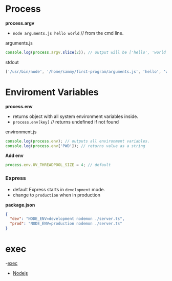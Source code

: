 # Process

**process.argv**

- `node arguments.js hello world` // from the cmd line.

arguments.js

```js
console.log(process.argv.slice(2)); // output will be ['hello', 'world']
```

stdout

```js
['/usr/bin/node', '/home/sammy/first-program/arguments.js', 'hello', 'world'];
```

# Enviroment Variables

**process.env**

- returns object with all system environment variables inside.
- `process.env[key]` // returns undefined if not found

environment.js

```js
console.log(process.env); // outputs all environment variables.
console.log(process.env['PWD']); // returns value as a string
```

**Add env**

```js
process.env.UV_THREADPOOL_SIZE = 4; // default
```

### Express

- default Express starts in `development` mode.
- change to `production` when in production

**package.json**

```json
{
  "dev": "NODE_ENV=development nodemon ./server.ts",
  "prod": "NODE_ENV=production nodemon ./server.ts"
}
```

# exec

-[exec](https://www.freecodecamp.org/news/node-js-child-processes-everything-you-need-to-know-e69498fe970a/)

- [Nodejs](https://nodejs.org/api/child_process.html)
